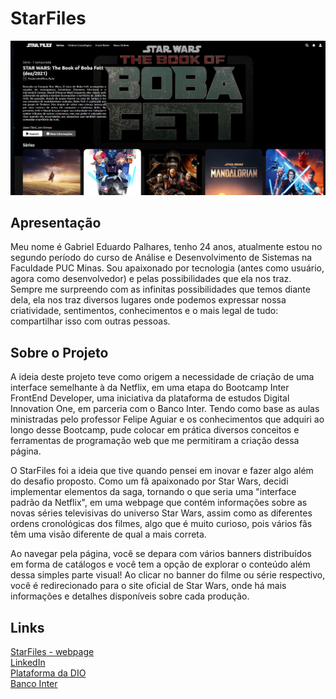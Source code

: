 # StarFiles
<p align="center">
<img src="img/main.png" alt="StarFiles - Main webpage">
</p>
  
## Apresentação

Meu nome é Gabriel Eduardo Palhares, tenho 24 anos, atualmente estou no segundo período do curso de Análise e Desenvolvimento de Sistemas na Faculdade PUC Minas. Sou apaixonado por tecnologia (antes como usuário, agora como desenvolvedor) e pelas possibilidades que ela nos traz. Sempre me surpreendo com as infinitas possibilidades que temos diante dela, ela nos traz diversos lugares onde podemos expressar nossa criatividade, sentimentos, conhecimentos e o mais legal de tudo: compartilhar isso com outras pessoas.

## Sobre o Projeto

A ideia deste projeto teve como origem a necessidade de criação de uma interface semelhante à da Netflix, em uma etapa do Bootcamp Inter FrontEnd Developer, uma iniciativa da plataforma de estudos Digital Innovation One, em parceria com o Banco Inter. Tendo como base as aulas ministradas pelo professor Felipe Aguiar e os conhecimentos que adquiri ao longo desse Bootcamp,  pude colocar em prática diversos conceitos e ferramentas de programação web que me permitiram a criação dessa página.

O StarFiles foi a ideia que tive quando pensei em inovar e fazer algo além do desafio proposto. Como um fã apaixonado por Star Wars, decidi implementar elementos da saga, tornando o que seria uma "interface padrão da Netflix", em uma webpage que contém informações sobre as novas séries televisivas do universo Star Wars, assim como as diferentes ordens cronológicas dos filmes, algo que é muito curioso, pois vários fãs têm uma visão diferente de qual a mais correta.

Ao navegar pela página, você se depara com vários banners distribuídos em forma de catálogos e você tem a opção de explorar o conteúdo além dessa simples parte visual! Ao clicar no banner do filme ou série respectivo, você é redirecionado para o site oficial de Star Wars, onde há mais informações e detalhes disponíveis sobre cada produção.

## Links

[StarFiles - webpage](https://gabriel-palhares.github.io/StarFiles/)</br>
[LinkedIn](https://www.linkedin.com/in/gabrielpalhares-)</br>
[Plataforma da DIO](https://www.dio.me/)</br>
[Banco Inter](https://www.bancointer.com.br/)

